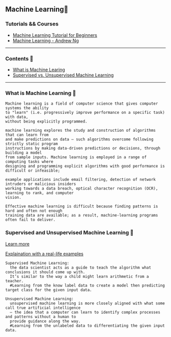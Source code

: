 ## Machine Learning:checkered_flag:

### Tutorials && Courses
* [Machine Learning Tutorial for Beginners](https://www.kaggle.com/kanncaa1/machine-learning-tutorial-for-beginners)
* [Machine Learning - Andrew Ng](https://www.coursera.org/learn/machine-learning)

----
### Contents :cookie:
* [What is Machine Learing](#what-is-machine-learning-rice_ball)
* [Supervised vs. Unsupervised Machine Learning](#supervised-and-unsupervised-machine-learning-bread)

----
### What is Machine Learning :rice_ball:
    Machine learning is a field of computer science that gives computer systems the ability 
    to "learn" (i.e. progressively improve performance on a specific task) with data, 
    without being explicitly programmed.
    
    machine learning explores the study and construction of algorithms that can learn from 
    and make predictions on data – such algorithms overcome following strictly static program 
    instructions by making data-driven predictions or decisions, through building a model 
    from sample inputs. Machine learning is employed in a range of computing tasks where 
    designing and programming explicit algorithms with good performance is difficult or infeasible; 

    example applications include email filtering, detection of network intruders or malicious insiders 
    working towards a data breach, optical character recognition (OCR), learning to rank, and computer 
    vision.
    
    Effective machine learning is difficult because finding patterns is hard and often not enough 
    training data are available; as a result, machine-learning programs often fail to deliver.
    
### Supervised and Unsupervised Machine Learning :bread:
[Learn more](https://www.datascience.com/blog/supervised-and-unsupervised-machine-learning-algorithms)

[Explaination with a real-life examples](http://dataaspirant.com/2014/09/19/supervised-and-unsupervised-learning/)

    Supervised Machine Learning:  
      the data scientist acts as a guide to teach the algorithm what conclusions it should come up with. 
      It’s similar to the way a child might learn arithmetic from a teacher.
      #Learning from the know label data to create a model then predicting target class for the given input data.
                                  
    Unsupervised Machine Learning:  
      unsupervised machine learning is more closely aligned with what some call true artificial intelligence 
      — the idea that a computer can learn to identify complex processes and patterns without a human to 
      provide guidance along the way.
      #Learning from the unlabeled data to differentiating the given input data.
